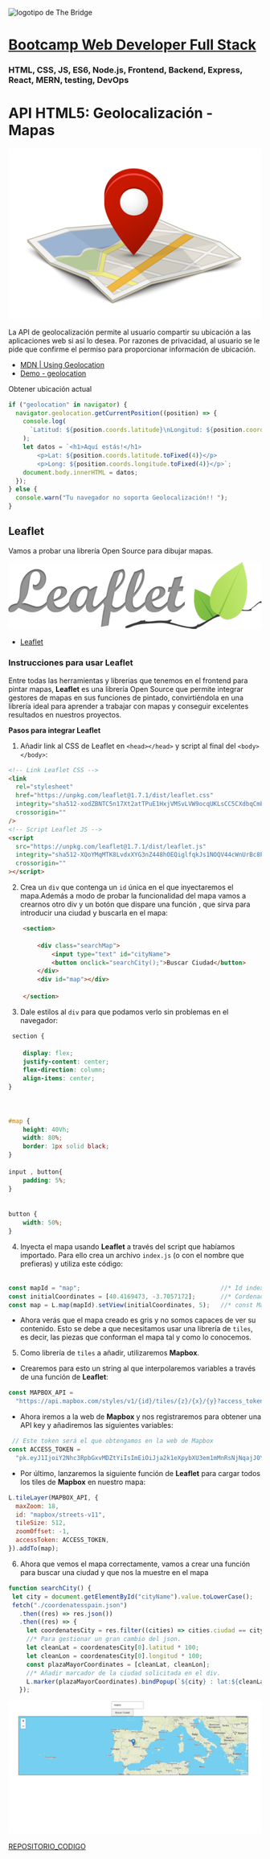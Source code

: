 ![logotipo de The Bridge](https://user-images.githubusercontent.com/27650532/77754601-e8365180-702b-11ea-8bed-5bc14a43f869.png "logotipo de The Bridge")

# [Bootcamp Web Developer Full Stack](https://www.thebridge.tech/bootcamps/bootcamp-fullstack-developer/)

### HTML, CSS,  JS, ES6, Node.js, Frontend, Backend, Express, React, MERN, testing, DevOps

# API HTML5: Geolocalización - Mapas

![img](../../../assets/core/clase25/geolocation.png)
 

La API de geolocalización permite al usuario compartir su ubicación a las aplicaciones web si así lo desea. Por razones de privacidad, al usuario se le pide que confirme el permiso para proporcionar información de ubicación.

- [MDN | Using Geolocation](https://developer.mozilla.org/es/docs/WebAPI/Using_geolocation)
- [Demo - geolocation](https://www.w3schools.com/html/html5_geolocation.asp)

Obtener ubicación actual

```javascript
if ("geolocation" in navigator) {
  navigator.geolocation.getCurrentPosition((position) => {
    console.log(
      `Latitud: ${position.coords.latitude}\nLongitud: ${position.coords.longitude}`
    );
    let datos = `<h1>Aquí estás!</h1>
        <p>Lat: ${position.coords.latitude.toFixed(4)}</p>
        <p>Long: ${position.coords.longitude.toFixed(4)}</p>`;
    document.body.innerHTML = datos;
  });
} else {
  console.warn("Tu navegador no soporta Geolocalización!! ");
}
```

 

## Leaflet

Vamos a probar una librería Open Source para dibujar mapas.

![Leaflet](../../../assets/core/clase25/leaflet.png "Leaflet")
 

- [Leaflet](https://leafletjs.com/)

### Instrucciones para usar Leaflet

Entre todas las herramientas y librerias que tenemos en el frontend para pintar mapas, **Leaflet** es una librería Open Source que permite integrar gestores de mapas en sus funciones de pintado, convirtiéndola en una librería ideal para aprender a trabajar con mapas y conseguir excelentes resultados en nuestros proyectos.


**Pasos para integrar Leaflet**

1. Añadir link al CSS de Leaflet en `<head></head>` y script al final del `<body></body>`:

```html
<!-- Link Leaflet CSS -->
<link
  rel="stylesheet"
  href="https://unpkg.com/leaflet@1.7.1/dist/leaflet.css"
  integrity="sha512-xodZBNTC5n17Xt2atTPuE1HxjVMSvLVW9ocqUKLsCC5CXdbqCmblAshOMAS6/keqq/sMZMZ19scR4PsZChSR7A=="
  crossorigin=""
/>
<!-- Script Leaflet JS -->
<script
  src="https://unpkg.com/leaflet@1.7.1/dist/leaflet.js"
  integrity="sha512-XQoYMqMTK8LvdxXYG3nZ448hOEQiglfqkJs1NOQV44cWnUrBc8PkAOcXy20w0vlaXaVUearIOBhiXZ5V3ynxwA=="
  crossorigin=""
></script>
```

2. Crea un `div` que contenga un `id` única en el que inyectaremos el mapa.Además a modo de probar la funcionalidad del mapa vamos a crearnos otro div y un botón que dispare una función , que sirva para introducir una ciudad y buscarla en el mapa:

```html
	<section>

		<div class="searchMap">
			<input type="text" id="cityName">
			<button onclick="searchCity();">Buscar Ciudad</button>
		</div>
		<div id="map"></div>

	</section>
```

3. Dale estilos al `div` para que podamos verlo sin problemas en el navegador:

```css
 section {

    display: flex;
    justify-content: center;
    flex-direction: column;
    align-items: center;
}



#map {
    height: 40Vh;
    width: 80%;
    border: 1px solid black;
}

input , button{
    padding: 5%;
}
 

button {
    width: 50%;
}
```

4. Inyecta el mapa usando **Leaflet** a través del script que habíamos importado. Para ello crea un archivo `index.js` (o con el nombre que prefieras) y utiliza este código:

 ```javascript

const mapId = "map";                                       //* Id index del mapa
const initialCoordinates = [40.4169473, -3.7057172];       //* Cordenadas iniciales (Plaza Sol en Madrid [lat, lng])
const map = L.map(mapId).setView(initialCoordinates, 5);   //* const Map = (Nos inserta el mapa en el div "map").(Centrada en la cordenada inicial, Zoom = 5)

```

- Ahora verás que el mapa creado es gris y no somos capaces de ver su contenido. Esto se debe a que necesitamos usar una librería de `tiles`, es decir, las piezas que conforman el mapa tal y como lo conocemos.

5. Como librería de `tiles` a añadir, utilizaremos **Mapbox**.

- Crearemos para esto un string al que interpolaremos variables a través de una función de **Leaflet**:

```javascript
const MAPBOX_API =
  "https://api.mapbox.com/styles/v1/{id}/tiles/{z}/{x}/{y}?access_token={accessToken}";
```

- Ahora iremos a la web de **Mapbox** y nos registraremos para obtener una API key y añadiremos las siguientes variables:

```javascript
 // Este token será el que obtengamos en la web de Mapbox
const ACCESS_TOKEN =
  "pk.eyJ1IjoiY2Nhc3RpbGxvMDZtYiIsImEiOiJja2k1eXpybXU3em1mMnRsNjNqajJ0YW12In0.aFQJlFDBDQeUpLHT4EiRYg";
```

- Por último, lanzaremos la siguiente función de **Leaflet** para cargar todos los tiles de **Mapbox** en nuestro mapa:

```javascript
L.tileLayer(MAPBOX_API, {
  maxZoom: 18,
  id: "mapbox/streets-v11",
  tileSize: 512,
  zoomOffset: -1,
  accessToken: ACCESS_TOKEN,
}).addTo(map);
```

6. Ahora que vemos el mapa correctamente, vamos a crear una función para buscar una ciudad y que nos la muestre en el mapa

 ```javascript
function searchCity() {
  let city = document.getElementById("cityName").value.toLowerCase();
  fetch("./coordenatesspain.json")
    .then((res) => res.json())
    .then((res) => {
      let coordenatesCity = res.filter((cities) => cities.ciudad == city);
      //* Para gestionar un gran cambio del json.
      let cleanLat = coordenatesCity[0].latitud * 100;
      let cleanLon = coordenatesCity[0].longitud * 100;
      const plazaMayorCoordinates = [cleanLat, cleanLon];
      //* Añadir marcador de la ciudad solicitada en el div.
      L.marker(plazaMayorCoordinates).bindPopup(`${city} : lat:${cleanLat} long: ${cleanLon}`).addTo(map);
    });

 ```
 
![img](../../../assets/core/clase25/map.PNG)

[REPOSITORIO_CODIGO](https://github.com/igonzaleztb/FS_FT_ABR_MAPS)